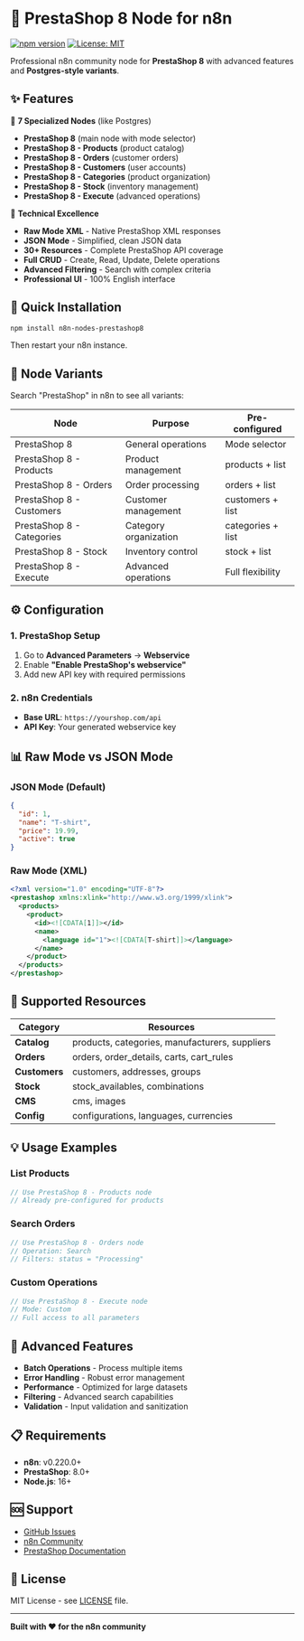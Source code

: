 # 🛒 PrestaShop 8 Node for n8n

[![npm version](https://badge.fury.io/js/n8n-nodes-prestashop8.svg)](https://badge.fury.io/js/n8n-nodes-prestashop8)
[![License: MIT](https://img.shields.io/badge/License-MIT-yellow.svg)](https://opensource.org/licenses/MIT)

Professional n8n community node for **PrestaShop 8** with advanced features and **Postgres-style variants**.

## ✨ **Features**

🎯 **7 Specialized Nodes** (like Postgres)
- **PrestaShop 8** (main node with mode selector)
- **PrestaShop 8 - Products** (product catalog)
- **PrestaShop 8 - Orders** (customer orders)
- **PrestaShop 8 - Customers** (user accounts)
- **PrestaShop 8 - Categories** (product organization)
- **PrestaShop 8 - Stock** (inventory management)
- **PrestaShop 8 - Execute** (advanced operations)

🔧 **Technical Excellence**
- **Raw Mode XML** - Native PrestaShop XML responses
- **JSON Mode** - Simplified, clean JSON data
- **30+ Resources** - Complete PrestaShop API coverage
- **Full CRUD** - Create, Read, Update, Delete operations
- **Advanced Filtering** - Search with complex criteria
- **Professional UI** - 100% English interface

## 🚀 **Quick Installation**

```bash
npm install n8n-nodes-prestashop8
```

Then restart your n8n instance.

## 🎪 **Node Variants**

Search "PrestaShop" in n8n to see all variants:

| Node | Purpose | Pre-configured |
|------|---------|----------------|
| PrestaShop 8 | General operations | Mode selector |
| PrestaShop 8 - Products | Product management | products + list |
| PrestaShop 8 - Orders | Order processing | orders + list |
| PrestaShop 8 - Customers | Customer management | customers + list |
| PrestaShop 8 - Categories | Category organization | categories + list |
| PrestaShop 8 - Stock | Inventory control | stock + list |
| PrestaShop 8 - Execute | Advanced operations | Full flexibility |

## ⚙️ **Configuration**

### 1. **PrestaShop Setup**
1. Go to **Advanced Parameters** → **Webservice**
2. Enable **"Enable PrestaShop's webservice"**
3. Add new API key with required permissions

### 2. **n8n Credentials**
- **Base URL**: `https://yourshop.com/api`
- **API Key**: Your generated webservice key

## 📊 **Raw Mode vs JSON Mode**

### JSON Mode (Default)
```json
{
  "id": 1,
  "name": "T-shirt",
  "price": 19.99,
  "active": true
}
```

### Raw Mode (XML)
```xml
<?xml version="1.0" encoding="UTF-8"?>
<prestashop xmlns:xlink="http://www.w3.org/1999/xlink">
  <products>
    <product>
      <id><![CDATA[1]]></id>
      <name>
        <language id="1"><![CDATA[T-shirt]]></language>
      </name>
    </product>
  </products>
</prestashop>
```

## 🎯 **Supported Resources**

| Category | Resources |
|----------|-----------|
| **Catalog** | products, categories, manufacturers, suppliers |
| **Orders** | orders, order_details, carts, cart_rules |
| **Customers** | customers, addresses, groups |
| **Stock** | stock_availables, combinations |
| **CMS** | cms, images |
| **Config** | configurations, languages, currencies |

## 💡 **Usage Examples**

### List Products
```typescript
// Use PrestaShop 8 - Products node
// Already pre-configured for products
```

### Search Orders
```typescript
// Use PrestaShop 8 - Orders node
// Operation: Search
// Filters: status = "Processing"
```

### Custom Operations
```typescript
// Use PrestaShop 8 - Execute node
// Mode: Custom
// Full access to all parameters
```

## 🔧 **Advanced Features**

- **Batch Operations** - Process multiple items
- **Error Handling** - Robust error management
- **Performance** - Optimized for large datasets
- **Filtering** - Advanced search capabilities
- **Validation** - Input validation and sanitization

## 📋 **Requirements**

- **n8n**: v0.220.0+
- **PrestaShop**: 8.0+
- **Node.js**: 16+

## 🆘 **Support**

- [GitHub Issues](https://github.com/user/n8n-nodes-prestashop8/issues)
- [n8n Community](https://community.n8n.io/)
- [PrestaShop Documentation](https://devdocs.prestashop.com/)

## 📝 **License**

MIT License - see [LICENSE](LICENSE) file.

---

**Built with ❤️ for the n8n community**
